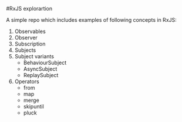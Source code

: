 #RxJS explorartion

A simple repo which includes examples of following concepts in RxJS:
1. Observables
2. Observer
3. Subscription
4. Subjects
5. Subject variants
    * BehaviourSubject
    * AsyncSubject
    * ReplaySubject
6. Operators
    * from
    * map
    * merge
    * skipuntil
    * pluck
